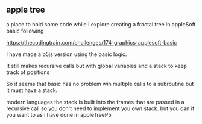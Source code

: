 ## apple tree

a place to hold some code while I explore creating a fractal tree in appleSoft basic following 

https://thecodingtrain.com/challenges/174-graphics-applesoft-basic

I have made a p5js version using the basic logic.

It still makes recursive calls but with global variables and a stack to keep track of positions

So it seems that basic has no problem wih multiple calls to a subroutine but it must have a stack.

modern languages the stack is built into the frames that are passed in a recursive call so you don't need to implement you own stack.  but you can if you want to as i have done in appleTreeP5
